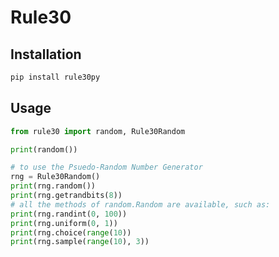 # Rule30

## Installation

```bash
pip install rule30py
```

## Usage

```python
from rule30 import random, Rule30Random

print(random())

# to use the Psuedo-Random Number Generator
rng = Rule30Random()
print(rng.random())
print(rng.getrandbits(8))
# all the methods of random.Random are available, such as:
print(rng.randint(0, 100))
print(rng.uniform(0, 1))
print(rng.choice(range(10))
print(rng.sample(range(10), 3))
```
